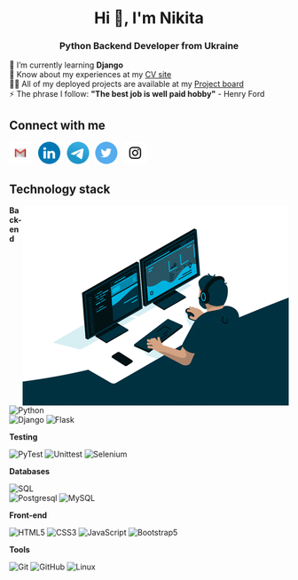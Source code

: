 <h1 align="center">Hi 👋, I'm Nikita</h1>
<h3 align="center">Python Backend Developer from Ukraine</h3>

🌱 I’m currently learning **Django** <br />
📄 Know about my experiences at my [CV site](https://nikita-hubariev-cv.netlify.app/) <br />
👨‍💻 All of my deployed projects are available at my [Project board](https://gubchik123-project-board.netlify.app/) <br />
⚡ The phrase I follow: **"The best job is well paid hobby"** - Henry Ford

## Connect with me

<a href="mailto:nikita.hubariev@gmail.com" target="_blank"><img src="./logos/Gmail.png" width="40px" /></a> &nbsp; <img src="./logos/LinkedIN.png" width="40px" /> &nbsp; <a href="https://t.me/Gubchik123/chat" target="_blank"><img src="./logos/Telegram.png" width="40px" /></a> &nbsp; <a href="https://twitter.com/Gubchik123" target="_blank"><img src="./logos/Twitter.png" width="40px" /></a> &nbsp; <a href="https://instagram.com/nikitos.1746" target="_blank"><img src="./logos/Instagram.png" width="40px" /></a> &nbsp;

## Technology stack

<img align="right" alt="GIF" src="./code.gif" />

**Back-end**

![Python](https://img.shields.io/badge/-Python-black?style=flat-square&logo=Python) <br />
![Django](https://img.shields.io/badge/-Django-0aad48?style=flat-square&logo=Django) ![Flask](https://img.shields.io/badge/-Flask-%232c3e50?style=flat-square&logo=Flask)

**Testing**

![PyTest](https://img.shields.io/badge/-PyTest-%232c3e50?style=flat-square&logo=PyTest) ![Unittest](https://img.shields.io/badge/-UnitTest-%232c3e50?style=flat-square&logo=UnitTest) ![Selenium](https://img.shields.io/badge/-Selenium-%2300AB00?style=flat-square&logo=Selenium&logoColor=fff)

**Databases**

![SQL](https://img.shields.io/badge/-SQL-%233179B9?style=flat-square&logo=SQL&logoColor=fff) <br />
![Postgresql](https://img.shields.io/badge/-Postgresql-%2330628A?style=flat-square&logo=Postgresql&logoColor=fff) ![MySQL](https://img.shields.io/badge/-MySQL-%23fff?style=flat-square&logo=MySQL&logoColor=4F7B99)

<!-- ![MongoDB](https://img.shields.io/badge/-MongoDB-%23fff?style=flat-square&logo=MongoDB) -->

**Front-end**

![HTML5](https://img.shields.io/badge/-HTML5-%23E44D27?style=flat-square&logo=html5&logoColor=ffffff) ![CSS3](https://img.shields.io/badge/-CSS3-%231572B6?style=flat-square&logo=css3) ![JavaScript](https://img.shields.io/badge/-JavaScript-%23F7DF1C?style=flat-square&logo=javascript&logoColor=000000&labelColor=%23F7DF1C&color=%23FFCE5A) ![Bootstrap5](https://img.shields.io/badge/-Bootstrap5-%23720ce3?style=flat-square&logo=Bootstrap&logoColor=fff)

**Tools**

![Git](https://img.shields.io/badge/-Git-%23E44D30?style=flat-square&logo=git&logoColor=%23fff) ![GitHub](https://img.shields.io/badge/-GitHub-%231E1E1E?style=flat-square&logo=github) ![Linux](https://img.shields.io/badge/Linux-%23fff?style=flat-square&logo=linux&logoColor=%23000)
